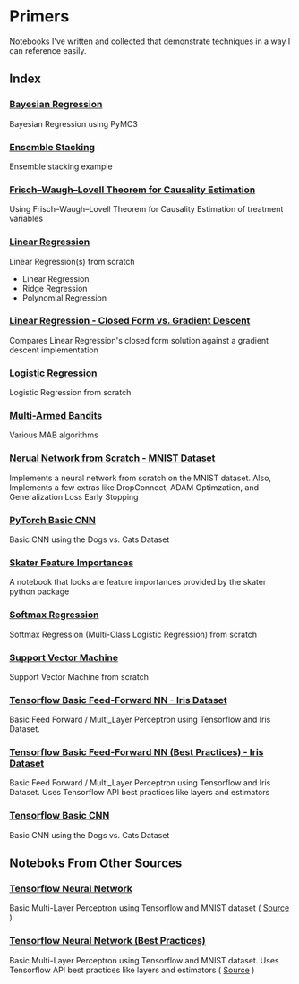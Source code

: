 # Primers
Notebooks I've written and collected that demonstrate techniques in a way I can reference easily.

## Index

### [Bayesian Regression](./bayesian_regression_pymc3.ipynb)
Bayesian Regression using PyMC3

### [Ensemble Stacking](./ensemble-stacking.ipynb)
Ensemble stacking example

### [Frisch–Waugh–Lovell Theorem for Causality Estimation](./frisch_waugh_lovell.ipynb)
Using Frisch–Waugh–Lovell Theorem for Causality Estimation of treatment variables
  
### [Linear Regression](./linear_regression.ipynb)
Linear Regression(s) from scratch
-  Linear Regression
-  Ridge Regression
-  Polynomial Regression

### [Linear Regression - Closed Form vs. Gradient Descent](./linear_regression_closed_form_vs_gradient_descent.ipynb)
Compares Linear Regression's closed form solution against a gradient descent implementation

### [Logistic Regression](./logistic_regression.ipynb)
Logistic Regression from scratch

### [Multi-Armed Bandits](./multi_armed_bandits.ipynb)
Various MAB algorithms

### [Nerual Network from Scratch - MNIST Dataset](./nn_from_scratch_MNIST.ipynb)
Implements a neural network from scratch on the MNIST dataset. Also, Implements a few extras like DropConnect, ADAM Optimzation, and Generalization Loss Early Stopping

### [PyTorch Basic CNN](./pytorch_cnn.ipynb)
Basic CNN using the Dogs vs. Cats Dataset

### [Skater Feature Importances](./skater_global_feature_importances.ipynb)
A notebook that looks are feature importances provided by the skater python package

### [Softmax Regression](./softmax_regression.ipynb)
Softmax Regression (Multi-Class Logistic Regression) from scratch

### [Support Vector Machine](./svm.ipynb)
Support Vector Machine from scratch

### [Tensorflow Basic Feed-Forward NN - Iris Dataset](./tensorflow_mlp_iris.ipynb)
Basic Feed Forward / Multi_Layer Perceptron using Tensorflow and Iris Dataset.

### [Tensorflow Basic Feed-Forward NN (Best Practices) - Iris Dataset](./tensorflow_mlp_iris_best_practices.ipynb)
Basic Feed Forward / Multi_Layer Perceptron using Tensorflow and Iris Dataset. Uses Tensorflow API best practices like layers and estimators

### [Tensorflow Basic CNN](./tensorflow_cnn.ipynb)
Basic CNN using the Dogs vs. Cats Dataset

## Noteboks From Other Sources

### [Tensorflow Neural Network](./tensorflow_neural_network_primer.ipynb)
Basic Multi-Layer Perceptron using Tensorflow and MNIST dataset ( [Source](https://github.com/aymericdamien/TensorFlow-Examples/blob/master/notebooks/3_NeuralNetworks/neural_network_raw.ipynb) )

### [Tensorflow Neural Network (Best Practices)](./tensorflow_neural_network_primer_best_practices.ipynb)
Basic Multi-Layer Perceptron using Tensorflow and MNIST dataset. Uses Tensorflow API best practices like layers and estimators ( [Source](https://github.com/aymericdamien/TensorFlow-Examples/blob/master/notebooks/3_NeuralNetworks/neural_network.ipynb) )
